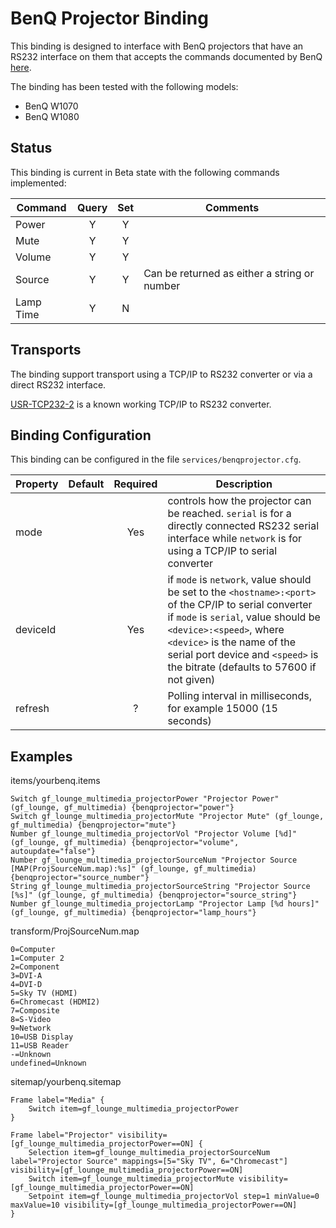 # BenQ Projector Binding

This binding is designed to interface with BenQ projectors that have an RS232 interface on them that accepts the commands documented by BenQ [here](ftp://ftp.benq-eu.com/projector/benq_rs232_commands.pdf).

The binding has been tested with the following models:

* BenQ W1070
* BenQ W1080

## Status

This binding is current in Beta state with the following commands implemented:

| Command               | Query | Set  |Comments                                    |
|-----------------------|:-----:|:----:|--------------------------------------------|
| Power                 |Y      | Y    | |
| Mute                  |Y      | Y    | |
| Volume                |Y      | Y    | |
| Source                |Y      | Y    | Can be returned as either a string or number |
| Lamp Time             |Y      | N    | |

## Transports

The binding support transport using a TCP/IP to RS232 converter or via a direct RS232 interface.

[USR-TCP232-2](http://en.usr.cn/Ethernet-Module-T24/RS232-to-Ethernet-module.html) is a known working TCP/IP to RS232 converter.

## Binding Configuration

This binding can be configured in the file `services/benqprojector.cfg`.

| Property | Default | Required | Description |
|----------|---------|:--------:|-------------|
| mode     |         |   Yes    | controls how the projector can be reached. `serial` is for a directly connected RS232 serial interface while `network` is for using a TCP/IP to serial converter |
| deviceId |         |   Yes    | if `mode` is `network`, value should be set to the `<hostname>:<port>` of the CP/IP to serial converter<br/>if `mode` is `serial`, value should be `<device>:<speed>`, where `<device>` is the name of the serial port device and `<speed>` is the bitrate (defaults to 57600 if not given) |
| refresh  |         |    ?     | Polling interval in milliseconds, for example 15000 (15 seconds) |


## Examples

items/yourbenq.items

```
Switch gf_lounge_multimedia_projectorPower "Projector Power" (gf_lounge, gf_multimedia) {benqprojector="power"}
Switch gf_lounge_multimedia_projectorMute "Projector Mute" (gf_lounge, gf_multimedia) {benqprojector="mute"}
Number gf_lounge_multimedia_projectorVol "Projector Volume [%d]" (gf_lounge, gf_multimedia) {benqprojector="volume", autoupdate="false"}
Number gf_lounge_multimedia_projectorSourceNum "Projector Source [MAP(ProjSourceNum.map):%s]" (gf_lounge, gf_multimedia) {benqprojector="source_number"}
String gf_lounge_multimedia_projectorSourceString "Projector Source [%s]" (gf_lounge, gf_multimedia) {benqprojector="source_string"}
Number gf_lounge_multimedia_projectorLamp "Projector Lamp [%d hours]" (gf_lounge, gf_multimedia) {benqprojector="lamp_hours"}
```

transform/ProjSourceNum.map

```
0=Computer
1=Computer 2
2=Component
3=DVI-A
4=DVI-D
5=Sky TV (HDMI)
6=Chromecast (HDMI2)
7=Composite
8=S-Video
9=Network
10=USB Display
11=USB Reader
-=Unknown
undefined=Unknown
```

sitemap/yourbenq.sitemap

```
Frame label="Media" {
	Switch item=gf_lounge_multimedia_projectorPower
}
		
Frame label="Projector" visibility=[gf_lounge_multimedia_projectorPower==ON] {
	Selection item=gf_lounge_multimedia_projectorSourceNum label="Projector Source" mappings=[5="Sky TV", 6="Chromecast"]  visibility=[gf_lounge_multimedia_projectorPower==ON]
	Switch item=gf_lounge_multimedia_projectorMute visibility=[gf_lounge_multimedia_projectorPower==ON]
	Setpoint item=gf_lounge_multimedia_projectorVol step=1 minValue=0 maxValue=10 visibility=[gf_lounge_multimedia_projectorPower==ON]				
}
```
